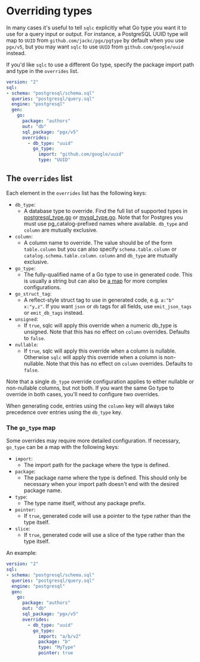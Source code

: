 # Overriding types

In many cases it's useful to tell `sqlc` explicitly what Go type you want it to
use for a query input or output. For instance, a PostgreSQL UUID type will map
to `UUID` from `github.com/jackc/pgx/pgtype` by default when you use
`pgx/v5`, but you may want `sqlc` to use `UUID` from `github.com/google/uuid`
instead.

If you'd like `sqlc` to use a different Go type, specify the package import
path and type in the `overrides` list.

```yaml
version: "2"
sql:
- schema: "postgresql/schema.sql"
  queries: "postgresql/query.sql"
  engine: "postgresql"
  gen:
    go: 
      package: "authors"
      out: "db"
      sql_package: "pgx/v5"
      overrides:
        - db_type: "uuid"
          go_type:
            import: "github.com/google/uuid"
            type: "UUID"
```

## The `overrides` list

Each element in the `overrides` list has the following keys:

- `db_type`:
  - A database type to override. Find the full list of supported types in [postgresql_type.go](https://github.com/istforks/sqlc/blob/main/internal/codegen/golang/postgresql_type.go#L12) or [mysql_type.go](https://github.com/istforks/sqlc/blob/main/internal/codegen/golang/mysql_type.go#L12). Note that for Postgres you must use pg_catalog-prefixed names where available. `db_type` and `column` are mutually exclusive.
- `column`:
  - A column name to override. The value should be of the form `table.column` but you can also specify `schema.table.column` or `catalog.schema.table.column`. `column` and `db_type` are mutually exclusive.
- `go_type`:
  - The fully-qualified name of a Go type to use in generated code. This is usually a string but can also be [a map](#the-go-type-map) for more complex configurations.
- `go_struct_tag`:
  - A reflect-style struct tag to use in generated code, e.g. `a:"b" x:"y,z"`.
    If you want `json` or `db` tags for all fields, use `emit_json_tags` or `emit_db_tags` instead.
- `unsigned`:
  - If `true`, sqlc will apply this override when a numeric db_type is unsigned.
    Note that this has no effect on `column` overrides. Defaults to `false`.
- `nullable`:
  - If `true`, sqlc will apply this override when a column is nullable.
    Otherwise `sqlc` will apply this override when a column is non-nullable.
    Note that this has no effect on `column` overrides. Defaults to `false`.

Note that a single `db_type` override configuration applies to either nullable or non-nullable
columns, but not both. If you want the same Go type to override in both cases, you'll
need to configure two overrides.

When generating code, entries using the `column` key will always take precedence over
entries using the `db_type` key.

### The `go_type` map

Some overrides may require more detailed configuration. If necessary, `go_type`
can be a map with the following keys:

- `import`:
  - The import path for the package where the type is defined.
- `package`:
  - The package name where the type is defined. This should only be necessary when your import path doesn't end with the desired package name.
- `type`:
  - The type name itself, without any package prefix.
- `pointer`:
  - If `true`, generated code will use a pointer to the type rather than the type itself.
- `slice`:
  - If `true`, generated code will use a slice of the type rather than the type itself.

An example:

```yaml
version: "2"
sql:
- schema: "postgresql/schema.sql"
  queries: "postgresql/query.sql"
  engine: "postgresql"
  gen:
    go: 
      package: "authors"
      out: "db"
      sql_package: "pgx/v5"
      overrides:
        - db_type: "uuid"
          go_type:
            import: "a/b/v2"
            package: "b"
            type: "MyType"
            pointer: true
```
